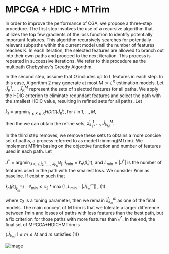 # MPCGA + HDIC + MTrim

In order to improve the performance of CGA, we propose a three-step procedure. The first step involves the use of a recursive algorithm that utilizes the top few gradients of the loss function to identify potentially important features. This algorithm recursively searches for potentially relevant subpaths within the current model until the number of features reaches K. In each iteration, the selected features are allowed to branch out into their own paths and proceed to the next iteration. This process is repeated in successive iterations. We refer to this procedure as the multipath Chebyshev's Greedy Algorithm.

In the second step, assume that Ω includes up to L features in each step. In this case, Algorithm 2 may
generate at most $`M :=L^K`$  estimation models. Let $`\hat{J}_K^1,...,\hat{J}_K^M`$ represent the sets of selected features for all paths. We apply the HDIC criterion to eliminate redundant features and select the path with the smallest
HDIC value, resulting in refined sets for all paths. Let

$`
\hat{k}_l = \text{argmin}_{1\leq k \leq K} HDIC(\hat{J}_K^l), \text{for } l \text{ in } 1,...,M,
`$

then the we can obtain the refine sets, ̂$`\hat{J}_{\hat{k}_1}^1,...,\hat{J}_{\hat{k}_M}^M`$.

In the third step removes, we remove these sets to obtains a more concise set of paths, a process referred to as model trimming(MTrim). We implement MTrim basing on the objective function and number of features used in each path. Let

$`
J^* = \text{argmin}_{J\in \{\hat{J}_{\hat{k}_1}^1,...,\hat{J}_{\hat{k}_M}^M\}}, \ell_{\text{min}} = \ell_n(\hat{\beta}_{J^*})`$, and $`L_{\text{min}} = |J^*|`$ is the number of features used in the path with the smallest loss. We
consider ℓmin as baseline. If exist m such that

$`
\ell_n(\hat{\beta}_{\hat{J}_{\hat{k}_m}^m}) - \ell_{\text{min}} \leq c_2 * \max(1,L_{\text{min}}-|\hat{J}_{\hat{k}_m}^m|),\text{        (1)}
`$
 
where $`c_2`$ is a tuning parameter, then we remain ̂$`\hat{J}_{\hat{k}_m}^m`$ as one of the final models. The main concept
of MTrim is that we tolerate a larger difference between ℓmin and losses of paths with less features than
the best path, but a fix criterion for those paths with more features than $`J^*`$. In the end, the final set of
MPCGA+HDIC+MTrim is

$`
\{\hat{J}_{\hat{k}_m}; 1\leq m\leq M \text{ and }m \text{ satisfies (1)}\}
`$



![image](https://github.com/CKIngGroup/MPCGA/assets/117146718/a37465b6-f750-4d0d-9ae3-6757a5699e0c)
